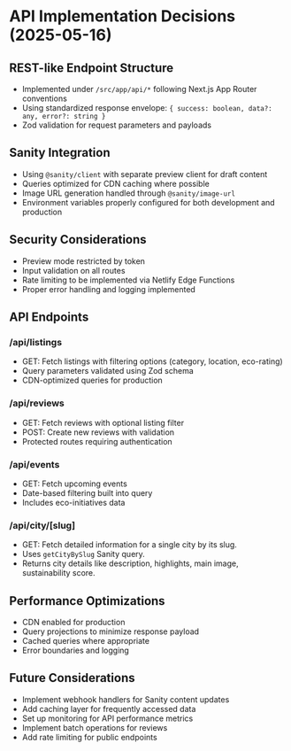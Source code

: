 # API Implementation Decisions (2025-05-16)

## REST-like Endpoint Structure
- Implemented under `/src/app/api/*` following Next.js App Router conventions
- Using standardized response envelope: `{ success: boolean, data?: any, error?: string }`
- Zod validation for request parameters and payloads

## Sanity Integration
- Using `@sanity/client` with separate preview client for draft content
- Queries optimized for CDN caching where possible
- Image URL generation handled through `@sanity/image-url`
- Environment variables properly configured for both development and production

## Security Considerations
- Preview mode restricted by token
- Input validation on all routes
- Rate limiting to be implemented via Netlify Edge Functions
- Proper error handling and logging implemented

## API Endpoints
### /api/listings
- GET: Fetch listings with filtering options (category, location, eco-rating)
- Query parameters validated using Zod schema
- CDN-optimized queries for production

### /api/reviews
- GET: Fetch reviews with optional listing filter
- POST: Create new reviews with validation
- Protected routes requiring authentication

### /api/events
- GET: Fetch upcoming events
- Date-based filtering built into query
- Includes eco-initiatives data

### /api/city/[slug]
- GET: Fetch detailed information for a single city by its slug.
- Uses `getCityBySlug` Sanity query.
- Returns city details like description, highlights, main image, sustainability score.

## Performance Optimizations
- CDN enabled for production
- Query projections to minimize response payload
- Cached queries where appropriate
- Error boundaries and logging

## Future Considerations
- Implement webhook handlers for Sanity content updates
- Add caching layer for frequently accessed data
- Set up monitoring for API performance metrics
- Implement batch operations for reviews
- Add rate limiting for public endpoints
